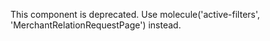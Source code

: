 This component is deprecated. Use molecule('active-filters', 'MerchantRelationRequestPage') instead.
